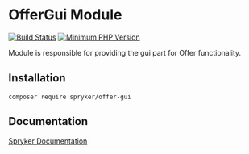 # OfferGui Module
[![Build Status](https://travis-ci.org/spryker/offer-gui.svg)](https://travis-ci.org/spryker/offer-gui)
[![Minimum PHP Version](https://img.shields.io/badge/php-%3E%3D%207.2-8892BF.svg)](https://php.net/)

Module is responsible for providing the gui part for Offer functionality.

## Installation

```
composer require spryker/offer-gui
```

## Documentation

[Spryker Documentation](https://academy.spryker.com/developing_with_spryker/module_guide/modules.html)
